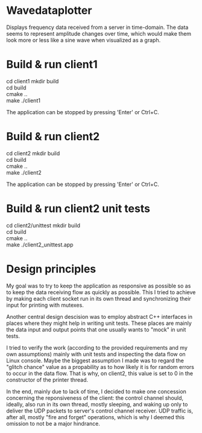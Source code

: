 # Wavedataplotter
Displays frequency data received from a server in time-domain. The data seems to represent amplitude
changes over time, which would make them look more or less like a sine wave when visualized as a graph.

# Build & run client1
cd client1
mkdir build  
cd build  
cmake ..  
make
./client1

The application can be stopped by pressing 'Enter' or Ctrl+C.

# Build & run client2
cd client2
mkdir build  
cd build  
cmake ..  
make
./client2

The application can be stopped by pressing 'Enter' or Ctrl+C.

# Build & run client2 unit tests
cd client2/unittest
mkdir build  
cd build  
cmake ..  
make
./client2_unittest.app

# Design principles
My goal was to try to keep the application as responsive as possible so as to keep the data receiving
flow as quickly as possible. This I tried to achieve by making each client socket run in its own thread
and synchronizing their input for printing with mutexes.

Another central design descision was to employ abstract C++ interfaces in places where they might help
in writing unit tests. These places are mainly the data input and output points that one usually wants
to "mock" in unit tests.

I tried to verify the work (according to the provided requirements and my own assumptions) mainly with
unit tests and inspecting the data flow on Linux console. Maybe the biggest assumption I made was to
regard the "glitch chance" value as a propability as to how likely it is for random errors to occur in
the data flow. That is why, on client2, this value is set to 0 in the constructor of the printer thread.

In the end, mainly due to lack of time, I decided to make one concession concerning the reponsiveness of
the client: the control channel should, ideally, also run in its own thread, mostly sleeping, and waking
up only to deliver the UDP packets to server's control channel receiver. UDP traffic is, after all, mostly
"fire and forget" operations, which is why I deemed this omission to not be a major hindrance.


